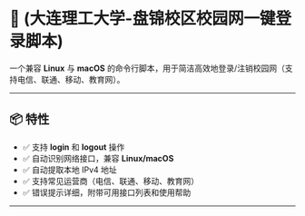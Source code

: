 # 🏫  (大连理工大学-盘锦校区校园网一键登录脚本)

一个兼容 **Linux** 与 **macOS** 的命令行脚本，用于简洁高效地登录/注销校园网（支持电信、联通、移动、教育网）。

---
## 📦 特性

- ✅ 支持 **login** 和 **logout** 操作
- ✅ 自动识别网络接口，兼容 **Linux/macOS**
- ✅ 自动提取本地 IPv4 地址
- ✅ 支持常见运营商（电信、联通、移动、教育网）
- ✅ 错误提示详细，附带可用接口列表和使用帮助

---
